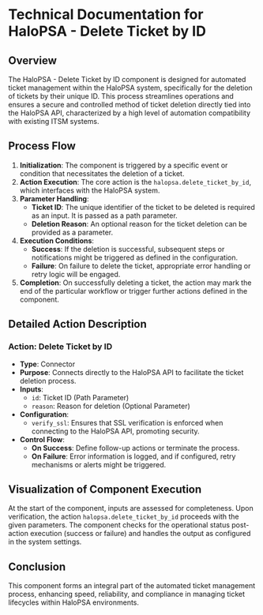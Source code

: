 # Technical Documentation for HaloPSA - Delete Ticket by ID

## Overview
The HaloPSA - Delete Ticket by ID component is designed for automated ticket management within the HaloPSA system, specifically for the deletion of tickets by their unique ID. This process streamlines operations and ensures a secure and controlled method of ticket deletion directly tied into the HaloPSA API, characterized by a high level of automation compatibility with existing ITSM systems.

## Process Flow

1. **Initialization**: The component is triggered by a specific event or condition that necessitates the deletion of a ticket.
2. **Action Execution**: The core action is the `halopsa.delete_ticket_by_id`, which interfaces with the HaloPSA system.
3. **Parameter Handling**:
    - **Ticket ID**: The unique identifier of the ticket to be deleted is required as an input. It is passed as a path parameter.
    - **Deletion Reason**: An optional reason for the ticket deletion can be provided as a parameter.
4. **Execution Conditions**:
    - **Success**: If the deletion is successful, subsequent steps or notifications might be triggered as defined in the configuration.
    - **Failure**: On failure to delete the ticket, appropriate error handling or retry logic will be engaged.
5. **Completion**: On successfully deleting a ticket, the action may mark the end of the particular workflow or trigger further actions defined in the component.

## Detailed Action Description

### Action: Delete Ticket by ID
- **Type**: Connector
- **Purpose**: Connects directly to the HaloPSA API to facilitate the ticket deletion process.
- **Inputs**:
    - `id`: Ticket ID (Path Parameter)
    - `reason`: Reason for deletion (Optional Parameter)
- **Configuration**:
    - `verify_ssl`: Ensures that SSL verification is enforced when connecting to the HaloPSA API, promoting security.
- **Control Flow**:
    - **On Success**: Define follow-up actions or terminate the process.
    - **On Failure**: Error information is logged, and if configured, retry mechanisms or alerts might be triggered.

## Visualization of Component Execution

At the start of the component, inputs are assessed for completeness. Upon verification, the action `halopsa.delete_ticket_by_id` proceeds with the given parameters. The component checks for the operational status post-action execution (success or failure) and handles the output as configured in the system settings.

## Conclusion

This component forms an integral part of the automated ticket management process, enhancing speed, reliability, and compliance in managing ticket lifecycles within HaloPSA environments.

